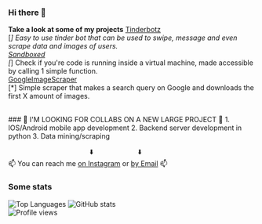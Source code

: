 ### Hi there 👋
**Take a look at some of my projects**
[Tinderbotz](https://github.com/frederikme/TinderBotz)</br>
[*] Easy to use tinder bot that can be used to swipe, message and even scrape data and images of users.</br>
[Sandboxed](https://github.com/frederikme/sandbox-evasion)</br>
[*] Check if you're code is running inside a virtual machine, made accessible by calling 1 simple function.</br>
[GoogleImageScraper](https://github.com/frederikme/GoogleImageScraper)</br>
[*] Simple scraper that makes a search query on Google and downloads the first X amount of images.</br>

</br>
### 👯 I'M LOOKING FOR COLLABS ON A NEW LARGE PROJECT 👯
1. IOS/Android mobile app development
2. Backend server development in python
3. Data mining/scraping

&nbsp;&nbsp;&nbsp;&nbsp;&nbsp;&nbsp;&nbsp;&nbsp;&nbsp;&nbsp;&nbsp;&nbsp;&nbsp;&nbsp;&nbsp;&nbsp;&nbsp;&nbsp;&nbsp;&nbsp;&nbsp;&nbsp;&nbsp;&nbsp;&nbsp;&nbsp;&nbsp;&nbsp;&nbsp;&nbsp;&nbsp;&nbsp;&nbsp;&nbsp;&nbsp;&nbsp;&nbsp;&nbsp;&nbsp;&nbsp;&nbsp;&nbsp;⬇️ &nbsp;&nbsp;&nbsp;&nbsp;&nbsp;&nbsp;&nbsp;&nbsp;&nbsp;&nbsp;&nbsp;&nbsp;&nbsp;&nbsp;&nbsp;&nbsp;&nbsp;&nbsp;&nbsp;&nbsp;&nbsp;&nbsp;⬇️</br>
📫 You can reach me [on Instagram](https://www.instagram.com/fredjemees/) or [by Email](mailto:frederik.mees@gmail.com) 📫</br>

### Some stats
![Top Languages](https://github-readme-stats.vercel.app/api/top-langs/?username=frederikme)
![GitHub stats](https://github-readme-stats.vercel.app/api?username=frederikme&show_icons=true)  
![Profile views](https://gpvc.arturio.dev/frederikme)  
